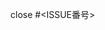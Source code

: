 <!--
本プロジェクトではチケット駆動を原則としています。GitHubのキーワードを用いたissueの関連付け機能を用いて、対応したissueをプルリクエストに関連付けてください。

・チケット駆動: https://typescriptbook.jp/writing/ticket-driven
・issue関連付け機能: https://docs.github.com/en/issues/tracking-your-work-with-issues/linking-a-pull-request-to-an-issue#linking-a-pull-request-to-an-issue-using-a-keyword
-->

close #<ISSUE番号>
